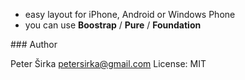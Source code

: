 - easy layout for iPhone, Android or Windows Phone
- you can use __Boostrap__ / __Pure__ / __Foundation__

### Author

Peter Širka <petersirka@gmail.com>
License: MIT